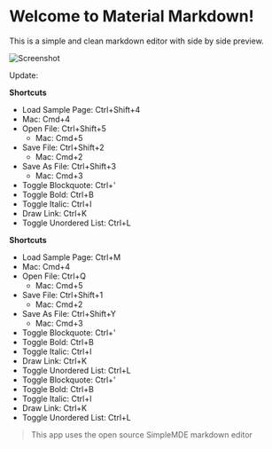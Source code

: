 # Welcome to Material Markdown!
This is a simple and clean markdown editor with side by side preview.

![Screenshot](https://lh3.googleusercontent.com/bV6rFmBb9_-jiFztObWHyMg4Wijm8sgNqbIOMCqltWguhhsfnTUyvl2uYToe-1HxDYQFnEezFJQ=s1280-h800-e365-rw)

Update: 

**Shortcuts**
- Load Sample Page: Ctrl+Shift+4
 - Mac: Cmd+4
- Open File: Ctrl+Shift+5
	- Mac: Cmd+5
- Save File: Ctrl+Shift+2
	- Mac: Cmd+2
- Save As File: Ctrl+Shift+3
	- Mac: Cmd+3
- Toggle Blockquote: Ctrl+'
- Toggle Bold: Ctrl+B
- Toggle Italic: Ctrl+I
- Draw Link: Ctrl+K
- Toggle Unordered List: Ctrl+L

**Shortcuts**
- Load Sample Page: Ctrl+M
 - Mac: Cmd+4
- Open File: Ctrl+Q
	- Mac: Cmd+5
- Save File: Ctrl+Shift+1
	- Mac: Cmd+2
- Save As File: Ctrl+Shift+Y
	- Mac: Cmd+3
- Toggle Blockquote: Ctrl+'
- Toggle Bold: Ctrl+B
- Toggle Italic: Ctrl+I
- Draw Link: Ctrl+K
- Toggle Unordered List: Ctrl+L
- Toggle Blockquote: Ctrl+'
- Toggle Bold: Ctrl+B
- Toggle Italic: Ctrl+I
- Draw Link: Ctrl+K
- Toggle Unordered List: Ctrl+L

> This app uses the open source SimpleMDE markdown editor
